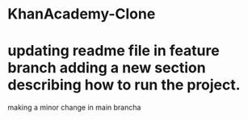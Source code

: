 # KhanAcademy-Clone

updating readme file in feature branch adding a new section describing how to
run the project.
=======
making a minor change in main brancha

